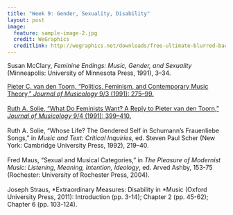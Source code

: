 ```yaml
---
title: "Week 9: Gender, Sexuality, Disability"
layout: post
image:
  feature: sample-image-2.jpg
  credit: WeGraphics
  creditlink: http://wegraphics.net/downloads/free-ultimate-blurred-background-pack/
---
```


Susan McClary, *Feminine Endings: Music, Gender, and Sexuality* (Minneapolis: University of Minnesota Press, 1991), 3–34. 

[Pieter C. van den Toorn, “Politics, Feminism, and Contemporary Music Theory,” *Journal of Musicology* 9/3 (1991): 275–99.](https://www.dropbox.com/s/mk5knyrbjr7bb17/Toorn%20-%201991%20-%20Politics%2C%20Feminism%2C%20and%20Contemporary%20Music%20Theory.pdf?dl=0) 
<br><br>
[Ruth A. Solie, “What Do Feminists Want? A Reply to Pieter van den Toorn,” *Journal of Musicology* 9/4 (1991): 399–410.](https://www.dropbox.com/s/cqwy2m57lirmvko/Solie%20-%201991%20-%20What%20Do%20Feminists%20Want%20A%20Reply%20to%20Pieter%20van%20den%20.pdf?dl=0) 
<br><br>
Ruth A. Solie, “Whose Life? The Gendered Self in Schumann’s Frauenliebe Songs,” in *Music and Text: Critical Inquiries*, ed. Steven Paul Scher (New York: Cambridge University Press, 1992), 219–40. 
<br><br>
Fred Maus, “Sexual and Musical Categories,” in *The Pleasure of Modernist Music: Listening, Meaning, Intention, Ideology*, ed. Arved Ashby, 153-75 (Rochester: University of Rochester Press, 2004).
<br><br>
Joseph Straus, *Extraordinary Measures: Disability in *Music (Oxford University Press, 2011): Introduction (pp. 3-14); Chapter 2 (pp. 45-62); Chapter 6 (pp. 103-124).   